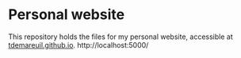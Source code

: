 # Personal website

This repository holds the files for my personal website, accessible at [tdemareuil.github.io](tdemareuil.github.io). http://localhost:5000/
